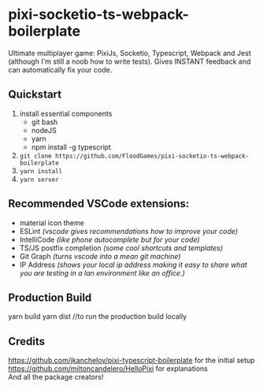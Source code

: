 # pixi-socketio-ts-webpack-boilerplate

Ultimate multiplayer game: PixiJs, Socketio, Typescript, Webpack and Jest (although I'm still a noob how to write tests). Gives INSTANT feedback and can automatically fix your code.

## Quickstart

1. install essential components
   -  git bash
   -  nodeJS
   -  yarn
   -  npm install -g typescript
2. `git clone https://github.com/FloodGames/pixi-socketio-ts-webpack-boilerplate`
3. `yarn install`
4. `yarn server`

## Recommended VSCode extensions:

- material icon theme
-  ESLint _(vscode gives recommendations how to improve your code)_
-  IntelliCode _(like phone autocomplete but for your code)_
-  TS/JS postfix completion _(some cool shortcuts and templates)_
-  Git Graph _(turns vscode into a mean git machine)_
-  IP Address _(shows your local ip address making it easy to share what you are testing in a lan environment like an office.)_

## Production Build

yarn build
yarn dist //to run the production build locally

## Credits

https://github.com/jkanchelov/pixi-typescript-boilerplate for the initial setup   
https://github.com/miltoncandelero/HelloPixi for explanations   
And all the package creators!  
